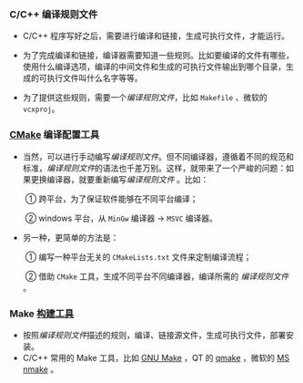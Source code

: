 ### C/C++ 编译规则文件

- C/C++ 程序写好之后，需要进行编译和链接，生成可执行文件，才能运行。
- 为了完成编译和链接，编译器需要知道一些规则。比如要编译的文件有哪些，使用什么编译选项，编译的中间文件和生成的可执行文件输出到哪个目录，生成的可执行文件叫什么名字等等。


- 为了提供这些规则，需要一个*编译规则文件*，比如 `Makefile` 、微软的 `vcxproj`。

### [CMake](https://baike.baidu.com/item/cmake/7138032?fr=aladdin) 编译配置工具

- 当然，可以进行手动编写*编译规则文件*。但不同编译器，遵循着不同的规范和标准，*编译规则文件*的语法也千差万别。这样，就带来了一个严峻的问题：如果更换编译器，就要重新编写*编译规则文件* 。比如：

  ​  ① 跨平台，为了保证软件能够在不同平台编译；

  ​  ②  windows 平台，从 `MinGw` 编译器 →  `MSVC` 编译器。

- 另一种，更简单的方法是：

  ​  ① 编写一种平台无关的 `CMakeLists.txt` 文件来定制编译流程；

  ​  ② 借助 `CMake` 工具，生成不同平台不同编译器，编译所需的 *编译规则文件* 。

### Make [构建工具](https://www.cnblogs.com/feng9exe/p/9225723.html)

- 按照*编译规则文件*描述的规则，编译、链接源文件，生成可执行文件，部署安装。 
- C/C++ 常用的 Make 工具，比如 [GNU Make](https://baike.baidu.com/item/make/17067703?fr=aladdin#1) ，QT 的 [qmake](http://qt-project.org/doc/qt-4.8/qmake-manual.html) ，微软的 [MS nmake](http://msdn.microsoft.com/en-us/library/ms930369.aspx) 。
